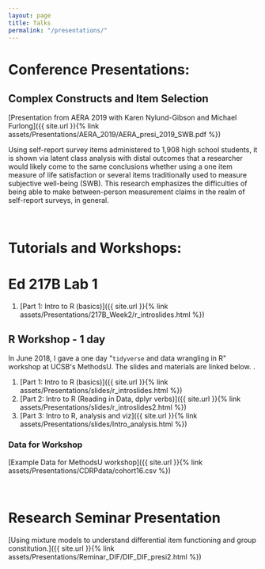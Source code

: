 ```yaml
---
layout: page
title: Talks
permalink: "/presentations/"
---
```



# Conference Presentations:

## Complex Constructs and Item Selection
[Presentation from AERA 2019 with Karen Nylund-Gibson and Michael Furlong]({{ site.url }}{% link assets/Presentations/AERA_2019/AERA_presi_2019_SWB.pdf %})

Using self-report survey items administered to 1,908 high school students, it is
shown via latent class analysis with distal outcomes that a researcher would likely come
to the same conclusions whether using a one item measure of life satisfaction or several
items traditionally used to measure subjective well-being (SWB). This research
emphasizes the difficulties of being able to make between-person measurement claims
in the realm of self-report surveys, in general.   
  
  

&nbsp;
  
     


# Tutorials and Workshops:

# Ed 217B Lab 1
1. [Part 1: Intro to R (basics)]({{ site.url }}{% link assets/Presentations/217B_Week2/r_introslides.html %})

<p></p>  

## R Workshop - 1 day
In June 2018, I gave a one day "`tidyverse` and data wrangling in R" workshop at UCSB's MethodsU. The slides and materials are linked below. .

1. [Part 1: Intro to R (basics)]({{ site.url }}{% link assets/Presentations/slides/r_introslides.html %})
2. [Part 2: Intro to R (Reading in Data, dplyr verbs)]({{ site.url }}{% link assets/Presentations/slides/r_introslides2.html %})
3. [Part 3: Intro to R, analysis and viz]({{ site.url }}{% link assets/Presentations/slides/Intro_analysis.html %})

### Data for Workshop
[Example Data for MethodsU workshop]({{ site.url }}{% link assets/Presentations/CDRPdata/cohort16.csv %})  
 
 
   
&nbsp;
  
  
  
# Research Seminar Presentation

[Using mixture models to understand differential item functioning and group constitution.]({{ site.url }}{% link assets/Presentations/Reminar_DIF/DIF_DIF_presi2.html %})






